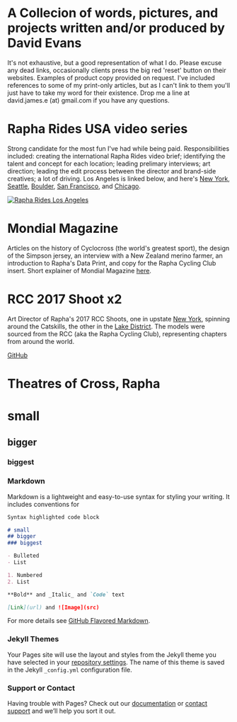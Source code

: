 # A Collecion of words, pictures, and projects written and/or produced by David Evans

It's not exhaustive, but a good representation of what I do. Please excuse any dead links, occasionally clients press the big red 'reset' button on their websites. Examples of product copy provided on request. I've included references to some of my print-only articles, but as I can't link to them you'll just have to take my word for their existence. Drop me a line at david.james.e (at) gmail.com if you have any questions.

# Rapha Rides USA video series

Strong candidate for the most fun I've had while being paid. Responsibilities included: creating the international Rapha Rides video brief; identifying the talent and concept for each location; leading prelimary interviews; art direction; leading the edit process between the director and brand-side creatives; a lot of driving. Los Angeles is linked below, and here's [New York](https://vimeo.com/221714081), [Seattle](https://vimeo.com/226391195), [Boulder](https://vimeo.com/215321383), [San Francisco](https://vimeo.com/215821947), and [Chicago](https://vimeo.com/229344370).

[![Rapha Rides Los Angeles](https://imgur.com/bT6aUkV.png)](https://vimeo.com/230586645 "Click me to watch")

# Mondial Magazine

Articles on the history of Cyclocross (the world's greatest sport), the design of the Simpson jersey, an interview with a New Zealand merino farmer, an introduction to Rapha's Data Print, and copy for the Rapha Cycling Club insert. Short explainer of Mondial Magazine [here](https://www.itsnicethat.com/articles/rapha-mondial).

# RCC 2017 Shoot x2

Art Director of Rapha's 2017 RCC Shoots, one in upstate [New York](https://www.rapha.cc/gb/en/stories/club-calling), spinning around the Catskills, the other in the [Lake District](https://www.rapha.cc/gb/en/stories/lakes-of-grey). The models were sourced from the RCC (aka the Rapha Cycling Club), representing chapters from around the world.

[GitHub](http://github.com)

# Theatres of Cross, Rapha

# small
## bigger
### biggest



### Markdown

Markdown is a lightweight and easy-to-use syntax for styling your writing. It includes conventions for

```markdown
Syntax highlighted code block

# small
## bigger
### biggest

- Bulleted
- List

1. Numbered
2. List

**Bold** and _Italic_ and `Code` text

[Link](url) and ![Image](src)
```

For more details see [GitHub Flavored Markdown](https://guides.github.com/features/mastering-markdown/).

### Jekyll Themes

Your Pages site will use the layout and styles from the Jekyll theme you have selected in your [repository settings](https://github.com/ShufferingShmiling/Portfolio/settings). The name of this theme is saved in the Jekyll `_config.yml` configuration file.

### Support or Contact

Having trouble with Pages? Check out our [documentation](https://help.github.com/categories/github-pages-basics/) or [contact support](https://github.com/contact) and we’ll help you sort it out.
